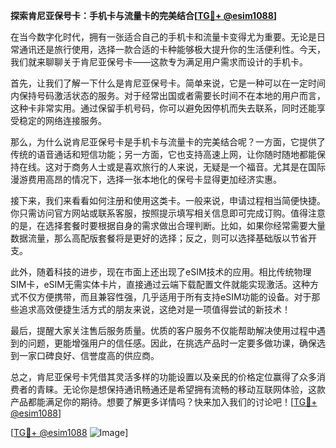 **探索肯尼亚保号卡：手机卡与流量卡的完美结合[[TG💪+ @esim1088](https://t.me/s/esim1088)]**

在当今数字化时代，拥有一张适合自己的手机卡和流量卡变得尤为重要。无论是日常通讯还是旅行使用，选择一款合适的卡种能够极大提升你的生活便利性。今天，我们就来聊聊关于肯尼亚保号卡——这款专为满足用户需求而设计的手机卡。

首先，让我们了解一下什么是肯尼亚保号卡。简单来说，它是一种可以在一定时间内保持号码激活状态的服务。对于经常出国或者需要长时间不在本地的用户而言，这种卡非常实用。通过保留手机号码，你可以避免因停机而失去联系，同时还能享受稳定的网络连接服务。

那么，为什么说肯尼亚保号卡是手机卡与流量卡的完美结合呢？一方面，它提供了传统的语音通话和短信功能；另一方面，它也支持高速上网，让你随时随地都能保持在线。这对于商务人士或是喜欢旅行的人来说，无疑是一个福音。尤其是在国际漫游费用高昂的情况下，选择一张本地化的保号卡显得更加经济实惠。

接下来，我们来看看如何注册和使用这类卡。一般来说，申请过程相当简便快捷。你只需访问官方网站或联系客服，按照提示填写相关信息即可完成订购。值得注意的是，在选择套餐时要根据自身的需求做出合理判断。比如，如果你经常需要大量数据流量，那么高配版套餐将是更好的选择；反之，则可以选择基础版以节省开支。

此外，随着科技的进步，现在市面上还出现了eSIM技术的应用。相比传统物理SIM卡，eSIM无需实体卡片，直接通过云端下载配置文件就能实现激活。这种方式不仅方便携带，而且兼容性强，几乎适用于所有支持eSIM功能的设备。对于那些追求高效便捷生活方式的朋友来说，这绝对是一项值得尝试的新技术！

最后，提醒大家关注售后服务质量。优质的客户服务不仅能帮助解决使用过程中遇到的问题，更能增强用户的信任感。因此，在挑选产品时一定要多做功课，确保选到一家口碑良好、信誉度高的供应商。

总之，肯尼亚保号卡凭借其灵活多样的功能设置以及亲民的价格定位赢得了众多消费者的青睐。无论你是想保持通讯畅通还是希望拥有流畅的移动互联网体验，这款产品都能满足你的期待。想要了解更多详情吗？快来加入我们的讨论吧！[[TG💪+ @esim1088](https://t.me/s/esim1088)]

[[TG💪+ @esim1088](https://t.me/s/esim1088) ![Image](https://i.postimg.cc/4NQfJmqS/Snipaste-2025-05-13-00-14-12.png)]